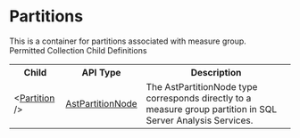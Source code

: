 # Partitions

<div class="LanguageSummary"><div class ="SummaryItem">This is a container for partitions associated with measure group.</div></div><div class="SchemaBindingGroup"><div class="SchemaBindingGroupHeader">Permitted Collection Child Definitions</div><table id="SchemaBindingList" class="SchemaBindingList"><tbody><tr><th class="SchemaBindingNameColumnHeader">Child</th><th class="SchemaBindingTypeColumnHeader">API Type</th><th class="SchemaBindingSummaryColumnHeader">Description</th></tr><tr class="cd0"><td class="SchemaBindingName"><span class="punc">&lt;</span><a href=Varigence.Languages.Biml.Cube.Partition.AstPartitionNode.html">Partition</a><span class="punc"> /&gt;</span></td><td class="SchemaBindingType"><a href="../api-reference/Varigence.Languages.Biml.Cube.Partition.AstPartitionNode.html">AstPartitionNode</a></td><td class="SchemaBindingSummary">The AstPartitionNode type corresponds directly to a measure group partition in SQL Server Analysis Services.</td></tr></tbody></table></div>